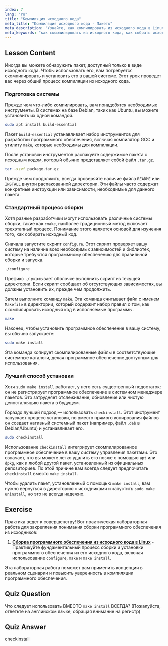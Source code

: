 ```yaml
---
index: 7
lang: "ru"
title: "Компиляция исходного кода"
meta_title: "Компиляция исходного кода - Пакеты"
meta_description: "Узнайте, как компилировать из исходного кода в Linux. Это руководство описывает основные шаги по сборке исходного кода с использованием configure, make и рекомендуемой команды checkinstall для чистого управления пакетами."
meta_keywords: "как скомпилировать из исходного кода, как собрать исходный код, компиляция исходного кода, make install, checkinstall, компиляция Linux, build-essential, скрипт configure, makefile, учебник Linux"
---
```


## Lesson Content

Иногда вы можете обнаружить пакет, доступный только в виде исходного кода. Чтобы использовать его, вам потребуется скомпилировать и установить его в вашей системе. Этот урок проведет вас через общий процесс компиляции из исходного кода.

### Подготовка системы

Прежде чем что-либо компилировать, вам понадобятся необходимые инструменты. В системах на базе Debian, таких как Ubuntu, вы можете установить их одной командой.

```bash
sudo apt install build-essential
```

Пакет `build-essential` устанавливает набор инструментов для разработки программного обеспечения, включая компилятор GCC и утилиту `make`, которые необходимы для компиляции.

После установки инструментов распакуйте содержимое пакета с исходным кодом, который обычно представляет собой файл `.tar.gz`.

```bash
tar -xzvf package.tar.gz
```

Прежде чем продолжить, всегда проверяйте наличие файла `README` или `INSTALL` внутри распакованной директории. Эти файлы часто содержат конкретные инструкции или зависимости, необходимые для данного пакета.

### Стандартный процесс сборки

Хотя разные разработчики могут использовать различные системы сборки, такие как `cmake`, наиболее традиционный метод включает трехэтапный процесс. Понимание этого является основой для изучения того, как собирать исходный код.

Сначала запустите скрипт `configure`. Этот скрипт проверяет вашу систему на наличие всех необходимых зависимостей и библиотек, которые требуются программному обеспечению для правильной сборки и запуска.

```bash
./configure
```

Префикс `./` указывает оболочке выполнить скрипт из текущей директории. Если скрипт сообщает об отсутствующих зависимостях, вы должны установить их, прежде чем продолжить.

Затем выполните команду `make`. Эта команда считывает файл с именем `Makefile` в директории, который содержит набор правил о том, как скомпилировать исходный код в исполняемые программы.

```bash
make
```

Наконец, чтобы установить программное обеспечение в вашу систему, вы обычно запускаете:

```bash
sudo make install
```

Эта команда копирует скомпилированные файлы в соответствующие системные каталоги, делая программное обеспечение доступным для использования.

### Лучший способ установки

Хотя `sudo make install` работает, у него есть существенный недостаток: он не регистрирует программное обеспечение в системном менеджере пакетов. Это затрудняет отслеживание, обновление или чистую деинсталляцию пакета в будущем.

Гораздо лучший подход — использовать `checkinstall`. Этот инструмент запускает процесс установки, но вместо прямого копирования файлов он создает нативный системный пакет (например, файл `.deb` в Debian/Ubuntu) и устанавливает его.

```bash
sudo checkinstall
```

Использование `checkinstall` интегрирует скомпилированное программное обеспечение в вашу систему управления пакетами. Это означает, что вы можете легко удалить его позже с помощью `apt` или `dpkg`, как и любой другой пакет, установленный из официальных репозиториев. По этой причине вам всегда следует предпочитать `checkinstall` вместо `make install`.

Чтобы удалить пакет, установленный с помощью `make install`, вам нужно вернуться в директорию с исходниками и запустить `sudo make uninstall`, но это не всегда надежно.

## Exercise

Практика ведет к совершенству! Вот практическая лабораторная работа для закрепления понимания сборки программного обеспечения из исходников:

1. **[Сборка программного обеспечения из исходного кода в Linux](https://labex.io/ru/labs/comptia-build-software-from-source-code-in-linux-590853)** - Практикуйте фундаментальный процесс сборки и установки программного обеспечения из его исходного кода, включая использование `configure`, `make` и `make install`.

Эта лабораторная работа поможет вам применить концепции в реальном сценарии и повысить уверенность в компиляции программного обеспечения.

## Quiz Question

Что следует использовать ВМЕСТО `make install` ВСЕГДА? (Пожалуйста, ответьте на английском языке, обращая внимание на регистр)

## Quiz Answer

checkinstall
